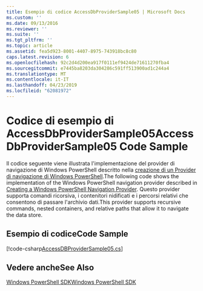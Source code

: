 ```yaml
---
title: Esempio di codice AccessDbProviderSample05 | Microsoft Docs
ms.custom: ''
ms.date: 09/13/2016
ms.reviewer: ''
ms.suite: ''
ms.tgt_pltfrm: ''
ms.topic: article
ms.assetid: fea5d923-8001-4407-8975-743918bc8c80
caps.latest.revision: 6
ms.openlocfilehash: 92c2d4d200ea917f0111ef9424de71611270fba4
ms.sourcegitcommit: e7445ba8203da304286c591ff513900ad1c244a4
ms.translationtype: MT
ms.contentlocale: it-IT
ms.lasthandoff: 04/23/2019
ms.locfileid: "62081972"
---
```

# <a name="accessdbprovidersample05-code-sample"></a><span data-ttu-id="12957-102">Codice di esempio di AccessDbProviderSample05</span><span class="sxs-lookup"><span data-stu-id="12957-102">AccessDbProviderSample05 Code Sample</span></span>

<span data-ttu-id="12957-103">Il codice seguente viene illustrata l'implementazione del provider di navigazione di Windows PowerShell descritto nella [creazione di un Provider di navigazione di Windows PowerShell](./creating-a-windows-powershell-navigation-provider.md).</span><span class="sxs-lookup"><span data-stu-id="12957-103">The following code shows the implementation of the Windows PowerShell navigation provider described in [Creating a Windows PowerShell Navigation Provider](./creating-a-windows-powershell-navigation-provider.md).</span></span> <span data-ttu-id="12957-104">Questo provider supporta comandi ricorsiva, i contenitori nidificati e i percorsi relativi che consentono di passare l'archivio dati.</span><span class="sxs-lookup"><span data-stu-id="12957-104">This provider supports recursive commands, nested containers, and relative paths that allow it to navigate the data store.</span></span>

## <a name="code-sample"></a><span data-ttu-id="12957-105">Esempio di codice</span><span class="sxs-lookup"><span data-stu-id="12957-105">Code Sample</span></span>

[!code-csharp[AccessDBProviderSample05.cs](../../powershell-sdk-samples/SDK-2.0/csharp/AccessDBProviderSample05/AccessDBProviderSample05.cs#L11-L1960 "AccessDBProviderSample05.cs")]

## <a name="see-also"></a><span data-ttu-id="12957-106">Vedere anche</span><span class="sxs-lookup"><span data-stu-id="12957-106">See Also</span></span>

[<span data-ttu-id="12957-107">Windows PowerShell SDK</span><span class="sxs-lookup"><span data-stu-id="12957-107">Windows PowerShell SDK</span></span>](../windows-powershell-reference.md)
